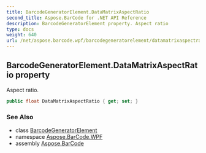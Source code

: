 ```yaml
---
title: BarcodeGeneratorElement.DataMatrixAspectRatio
second_title: Aspose.BarCode for .NET API Reference
description: BarcodeGeneratorElement property. Aspect ratio
type: docs
weight: 640
url: /net/aspose.barcode.wpf/barcodegeneratorelement/datamatrixaspectratio/
---
```

## BarcodeGeneratorElement.DataMatrixAspectRatio property

Aspect ratio.

```csharp
public float DataMatrixAspectRatio { get; set; }
```

### See Also

* class [BarcodeGeneratorElement](../)
* namespace [Aspose.BarCode.WPF](../../barcodegeneratorelement/)
* assembly [Aspose.BarCode](../../../)


